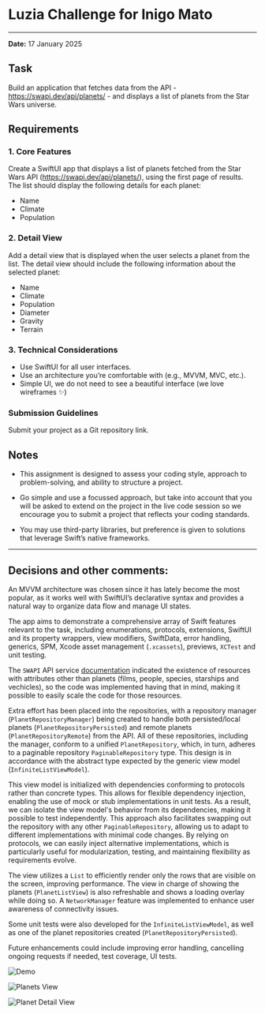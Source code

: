 # Luzia Challenge for Inigo Mato
---

**Date:** 17 January 2025

## Task
Build an application that fetches data from the API - https://swapi.dev/api/planets/ - and displays a list of planets from the Star Wars universe.

## Requirements

### 1. Core Features
Create a SwiftUI app that displays a list of planets fetched from the Star Wars API (https://swapi.dev/api/planets/), using the first page of results.
The list should display the following details for each planet:

- Name
- Climate
- Population

### 2. Detail View
Add a detail view that is displayed when the user selects a planet from the list.
The detail view should include the following information about the selected planet:

- Name
- Climate
- Population
- Diameter
- Gravity
- Terrain

### 3. Technical Considerations

- Use SwiftUI for all user interfaces.
- Use an architecture you’re comfortable with (e.g., MVVM, MVC, etc.).
- Simple UI, we do not need to see a beautiful interface (we love wireframes ✨)

### Submission Guidelines

Submit your project as a Git repository link.

## Notes

- This assignment is designed to assess your coding style, approach to problem-solving, and ability to structure a project.

- Go simple and use a focussed approach, but take into account that you will be asked to extend on the project in the live code session so we encourage you to submit a project that reflects your coding standards.

- You may use third-party libraries, but preference is given to solutions that leverage Swift’s native frameworks.

---

## Decisions and other comments:

An MVVM architecture was chosen since it has lately become the most popular, as it works well with SwiftUI’s declarative syntax and provides a natural way to organize data flow and manage UI states.

The app aims to demonstrate a comprehensive array of Swift features relevant to the task, including enumerations, protocols, extensions, SwiftUI and its property wrappers, view modifiers, SwiftData, error handling, generics, SPM, Xcode asset management (`.xcassets`), previews, `XCTest` and unit testing.

The `SWAPI` API service [documentation](https://swapi.dev/documentation) indicated the existence of resources with attributes other than planets (films, people, species, starships and vechicles), so the code was implemented having that in mind, making it possible to easily scale the code for those resources.

Extra effort has been placed into the repositories, with a repository manager (`PlanetRepositoryManager`) being created to handle both persisted/local planets (`PlanetRepositoryPersisted`) and remote planets (`PlanetRepositoryRemote`) from the API. All of these repositories, including the manager, conform to a unified `PlanetRepository`, which, in turn, adheres to a paginable repository `PaginableRepository` type. This design is in accordance with the abstract type expected by the generic view model (`InfiniteListViewModel`).

This view model is initialized with dependencies conforming to protocols rather than concrete types. This allows for flexible dependency injection, enabling the use of mock or stub implementations in unit tests. As a result, we can isolate the view model's behavior from its dependencies, making it possible to test independently.
This approach also facilitates swapping out the repository with any other `PaginableRepository`, allowing us to adapt to different implementations with minimal code changes. By relying on protocols, we can easily inject alternative implementations, which is particularly useful for modularization, testing, and maintaining flexibility as requirements evolve.

The view utilizes a `List` to efficiently render only the rows that are visible on the screen, improving performance. 
The view in charge of showing the planets (`PlanetListView`) is also refreshable and shows a loading overlay while doing so.
A `NetworkManager` feature was implemented to enhance user awareness of connectivity issues.

Some unit tests were also developed for the `InfiniteListViewModel`, as well as one of the planet repositories created (`PlanetRepositoryPersisted`).

Future enhancements could include improving error handling, cancelling ongoing requests if needed, test coverage, UI tests.

![Demo](./README_Assets/Demo.gif)

![Planets View](./README_Assets/PlanetsView.png)

![Planet Detail View](./README_Assets/PlanetDetailView.png)

